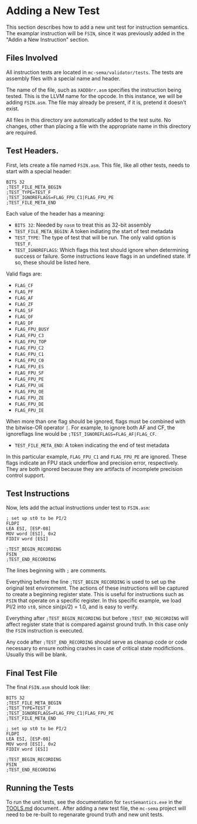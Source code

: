 # Adding a New Test

This section describes how to add a new unit test for instruction semantics. The examplar instruction will be `FSIN`, since it was previously added in the "Addin a New Instruction" section.

## Files Involved

All instruction tests are located in `mc-sema/validator/tests`. The tests are assembly files with a special name and header. 

The name of the file, such as `XADD8rr.asm` specifies the instruction being tested. This is the LLVM name for the opcode. In this instance, we will be adding `FSIN.asm`. The file may already be present, if it is, pretend it doesn't exist.

All files in this directory are automatically added to the test suite. No changes, other than placing a file with the appropriate name in this directory are required.


## Test Headers.

First, lets create a file named `FSIN.asm`. This file, like all other tests, needs to start with a special header:

	BITS 32
	;TEST_FILE_META_BEGIN
	;TEST_TYPE=TEST_F
	;TEST_IGNOREFLAGS=FLAG_FPU_C1|FLAG_FPU_PE
	;TEST_FILE_META_END

Each value of the header has a meaning:

* `BITS 32`: Needed by `nasm` to treat this as 32-bit assembly
* `TEST_FILE_META_BEGIN`: A token indiating the start of test metadata
* `TEST_TYPE`: The type of test that will be run. The only valid option is `TEST_F`.
* `TEST_IGNOREFLAGS`: Which flags this test should ignore when determining success or failure. Some instructions leave flags in an undefined state. If so, these should be listed here.

Valid flags are:

* `FLAG_CF`
* `FLAG_PF`
* `FLAG_AF`
* `FLAG_ZF`
* `FLAG_SF`
* `FLAG_OF`
* `FLAG_DF`
* `FLAG_FPU_BUSY`
* `FLAG_FPU_C3`
* `FLAG_FPU_TOP`
* `FLAG_FPU_C2`
* `FLAG_FPU_C1`
* `FLAG_FPU_C0`
* `FLAG_FPU_ES`
* `FLAG_FPU_SF`
* `FLAG_FPU_PE`
* `FLAG_FPU_UE`
* `FLAG_FPU_OE`
* `FLAG_FPU_ZE`
* `FLAG_FPU_DE`
* `FLAG_FPU_IE`

When more than one flag should be ignored, flags must be combined with the bitwise-OR operator `|`. For example, to ignore both AF and CF, the ignoreflags line would be `;TEST_IGNOREFLAGS=FLAG_AF|FLAG_CF`.

* `TEST_FILE_META_END`: A token indicating the end of test metadata

In this particular example, `FLAG_FPU_C1` and `FLAG_FPU_PE` are ignored. These flags indicate an FPU stack underflow and precision error, respectively. They are both ignored because they are artifacts of incomplete precision control support.

## Test Instructions

Now, lets add the actual instructions under test to `FSIN.asm`:

	; set up st0 to be PI/2
	FLDPI
	LEA ESI, [ESP-08]
	MOV word [ESI], 0x2
	FIDIV word [ESI]
	
	;TEST_BEGIN_RECORDING
	FSIN
	;TEST_END_RECORDING

The lines beginning with `;` are comments. 

Everything before the line `;TEST_BEGIN_RECORDING` is used to set up the original test environment. The actions of these instructions will be captured to create a beginning register state. This is useful for instructions such as `FSIN` that operate on a specific register. In this specific example, we load PI/2 into `st0`, since sin(pi/2) = 1.0, and is easy to verify.

Everything after `;TEST_BEGIN_RECORDING` but before `;TEST_END_RECORDING` will affect register state that is compared against ground truth. In this case only the `FSIN` instruction is executed.

Any code after `;TEST_END_RECORDING` should serve as cleanup code or code necessary to ensure nothing crashes in case of critical state modifictions. Usually this will be blank.


## Final Test File

The final `FSIN.asm` should look like:

	BITS 32
	;TEST_FILE_META_BEGIN
	;TEST_TYPE=TEST_F
	;TEST_IGNOREFLAGS=FLAG_FPU_C1|FLAG_FPU_PE
	;TEST_FILE_META_END
	
	; set up st0 to be PI/2
	FLDPI
	LEA ESI, [ESP-08]
	MOV word [ESI], 0x2
	FIDIV word [ESI]
	
	;TEST_BEGIN_RECORDING
	FSIN
	;TEST_END_RECORDING

## Running the Tests

To run the unit tests, see the documentation for `testSemantics.exe` in the [TOOLS.md](TOOLS.md) document.. After adding a new test file, the `mc-sema` project will need to be re-built to regenarate ground truth and new unit tests.
